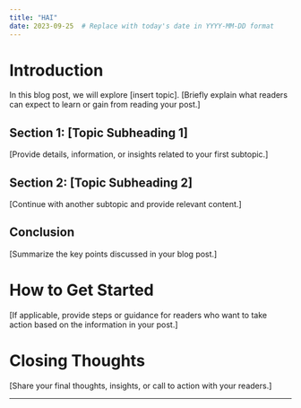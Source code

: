 ```yaml
---
title: "HAI"
date: 2023-09-25  # Replace with today's date in YYYY-MM-DD format
---
```

# Introduction

In this blog post, we will explore [insert topic]. [Briefly explain what readers can expect to learn or gain from reading your post.]

## Section 1: [Topic Subheading 1]

[Provide details, information, or insights related to your first subtopic.]

## Section 2: [Topic Subheading 2]

[Continue with another subtopic and provide relevant content.]

## Conclusion

[Summarize the key points discussed in your blog post.]

# How to Get Started

[If applicable, provide steps or guidance for readers who want to take action based on the information in your post.]

# Closing Thoughts

[Share your final thoughts, insights, or call to action with your readers.]

---
